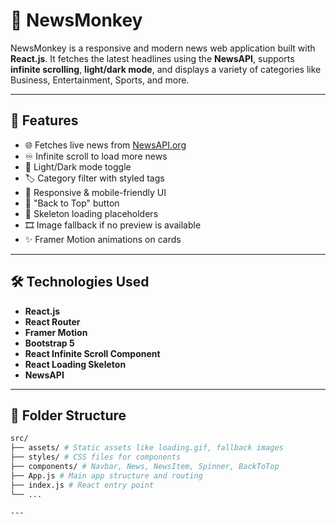 # 📰 NewsMonkey

NewsMonkey is a responsive and modern news web application built with **React.js**. It fetches the latest headlines using the **NewsAPI**, supports **infinite scrolling**, **light/dark mode**, and displays a variety of categories like Business, Entertainment, Sports, and more.

---

## 🚀 Features

- 🌐 Fetches live news from [NewsAPI.org](https://newsapi.org/)
- ♾️ Infinite scroll to load more news
- 🌙 Light/Dark mode toggle
- 🏷️ Category filter with styled tags
- 🎯 Responsive & mobile-friendly UI
- 🔼 "Back to Top" button
- 💬 Skeleton loading placeholders
- 🎞️ Image fallback if no preview is available
- ✨ Framer Motion animations on cards

---

## 🛠️ Technologies Used

- **React.js**
- **React Router**
- **Framer Motion**
- **Bootstrap 5**
- **React Infinite Scroll Component**
- **React Loading Skeleton**
- **NewsAPI**

---

## 📁 Folder Structure

```bash
src/
├── assets/ # Static assets like loading.gif, fallback images
├── styles/ # CSS files for components
├── components/ # Navbar, News, NewsItem, Spinner, BackToTop
├── App.js # Main app structure and routing
├── index.js # React entry point
└── ...

---
